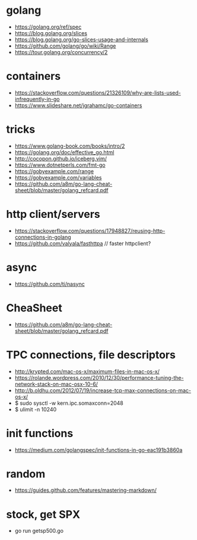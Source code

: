 # golang
* https://golang.org/ref/spec
* https://blog.golang.org/slices
* https://blog.golang.org/go-slices-usage-and-internals
* https://github.com/golang/go/wiki/Range
* https://tour.golang.org/concurrency/2

# containers
* https://stackoverflow.com/questions/21326109/why-are-lists-used-infrequently-in-go
* https://www.slideshare.net/jgrahamc/go-containers

# tricks
* https://www.golang-book.com/books/intro/2
* https://golang.org/doc/effective_go.html
* http://cocopon.github.io/iceberg.vim/
* https://www.dotnetperls.com/fmt-go
* https://gobyexample.com/range
* https://gobyexample.com/variables
* https://github.com/a8m/go-lang-cheat-sheet/blob/master/golang_refcard.pdf

# http client/servers
* https://stackoverflow.com/questions/17948827/reusing-http-connections-in-golang
* https://github.com/valyala/fasthttpa // faster httpclient?

# async
* https://github.com/ti/nasync

# CheaSheet
* https://github.com/a8m/go-lang-cheat-sheet/blob/master/golang_refcard.pdf

# TPC connections, file descriptors
* http://krypted.com/mac-os-x/maximum-files-in-mac-os-x/
* https://rolande.wordpress.com/2010/12/30/performance-tuning-the-network-stack-on-mac-osx-10-6/
* http://b.oldhu.com/2012/07/19/increase-tcp-max-connections-on-mac-os-x/
* $ sudo sysctl -w kern.ipc.somaxconn=2048
* $ ulimit -n 10240

# init functions
* https://medium.com/golangspec/init-functions-in-go-eac191b3860a

# random
* https://guides.github.com/features/mastering-markdown/

# stock, get SPX
* go run getsp500.go
